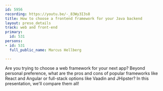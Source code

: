 ```yaml
---
id: 5956
recording: https://youtu.be/-_83Wy3I3s8 
title: How to choose a frontend framework for your Java backend
layout: preso_details
track: web and front-end
primary:
  id: 531
persons:
- id: 531
  full_public_name: Marcus Hellberg

---
```

Are you trying to choose a web framework for your next app? Beyond personal preference, what are the pros and cons of popular frameworks like React and Angular or full-stack options like Vaadin and JHipster? In this presentation, we'll compare them all!
